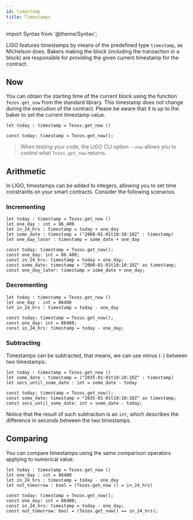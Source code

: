 ```yaml
---
id: timestamp
title: Timestamps
---
```


import Syntax from '@theme/Syntax';

LIGO features timestamps by means of the predefined type `timestamp`,
as Michelson does. Bakers making the block (including the transaction
in a block) are responsible for providing the given current timestamp
for the contract.

## Now

You can obtain the starting time of the current block using the
function `Tezos.get_now` from the standard library. This timestamp
does not change during the execution of the contract. Please be aware
that it is up to the baker to set the current timestamp value.

<Syntax syntax="cameligo">

```cameligo group=now
let today : timestamp = Tezos.get_now ()
```

</Syntax>

<Syntax syntax="jsligo">

```jsligo group=now
const today: timestamp = Tezos.get_now();
```

</Syntax>


> When testing your code, the LIGO CLI option `--now` allows you to
> control what `Tezos.get_now` returns.

## Arithmetic

In LIGO, timestamps can be added to integers, allowing you to set time
constraints on your smart contracts. Consider the following scenarios.

### Incrementing

<Syntax syntax="cameligo">

```cameligo group=tomorrow
let today : timestamp = Tezos.get_now ()
let one_day : int = 86_400
let in_24_hrs : timestamp = today + one_day
let some_date : timestamp = ("2000-01-01t10:10:10Z" : timestamp)
let one_day_later : timestamp = some_date + one_day
```

</Syntax>

<Syntax syntax="jsligo">

```jsligo group=tomorrow
const today: timestamp = Tezos.get_now();
const one_day: int = 86_400;
const in_24_hrs: timestamp = today + one_day;
const some_date: timestamp = "2000-01-01t10:10:10Z" as timestamp;
const one_day_later: timestamp = some_date + one_day;
```

</Syntax>


### Decrementing

<Syntax syntax="cameligo">

```cameligo group=yesterday
let today : timestamp = Tezos.get_now ()
let one_day : int = 86400
let in_24_hrs : timestamp = today - one_day
```

</Syntax>

<Syntax syntax="jsligo">

```jsligo group=yesterday
const today: timestamp = Tezos.get_now();
const one_day: int = 86400;
const in_24_hrs: timestamp = today - one_day;
```

</Syntax>

### Subtracting

Timestamps can be subtracted, that means, we can use minus (`-`)
between two timestamps:

<Syntax syntax="cameligo">

```cameligo group=subtracting
let today : timestamp = Tezos.get_now ()
let some_date : timestamp = ("2035-01-01t10:10:10Z" : timestamp)
let secs_until_some_date : int = some_date - today
```

</Syntax>

<Syntax syntax="jsligo">

```jsligo group=subtracting
const today: timestamp = Tezos.get_now();
const some_date: timestamp = "2035-01-01t10:10:10Z" as timestamp;
const secs_until_some_date: int = some_date - today;
```

</Syntax>

Notice that the result of such subtraction is an `int`, which describes the difference in seconds between the two timestamps.

## Comparing

You can compare timestamps using the same comparison operators
applying to numerical value.

<Syntax syntax="cameligo">

```cameligo group=comparing
let today : timestamp = Tezos.get_now ()
let one_day : int = 86400
let in_24_hrs : timestamp = today - one_day
let not_tomorrow : bool = (Tezos.get_now () = in_24_hrs)
```

</Syntax>

<Syntax syntax="jsligo">

```jsligo group=comparing
const today: timestamp = Tezos.get_now();
const one_day: int = 86400;
const in_24_hrs: timestamp = today - one_day;
const not_tomorrow: bool = (Tezos.get_now() == in_24_hrs);
```

</Syntax>
